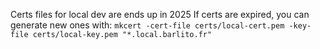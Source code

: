 Certs files for local dev are ends up in 2025
If certs are expired, you can generate new ones with:
```mkcert -cert-file certs/local-cert.pem -key-file certs/local-key.pem "*.local.barlito.fr"```

